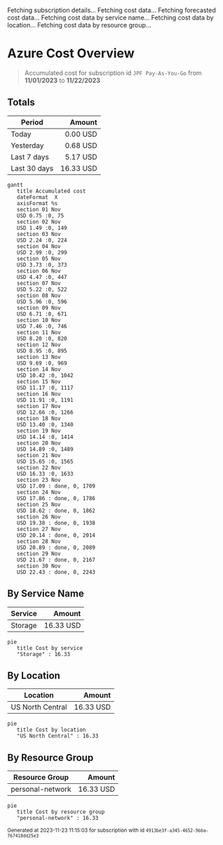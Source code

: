 Fetching subscription details...
Fetching cost data...
Fetching forecasted cost data...
Fetching cost data by service name...
Fetching cost data by location...
Fetching cost data by resource group...
# Azure Cost Overview

> Accumulated cost for subscription id `JPF Pay-As-You-Go` from **11/01/2023** to **11/22/2023**

## Totals

|Period|Amount|
|---|---:|
|Today|0.00 USD|
|Yesterday|0.68 USD|
|Last 7 days|5.17 USD|
|Last 30 days|16.33 USD|

```mermaid
gantt
   title Accumulated cost
   dateFormat  X
   axisFormat %s
   section 01 Nov
   USD 0.75 :0, 75
   section 02 Nov
   USD 1.49 :0, 149
   section 03 Nov
   USD 2.24 :0, 224
   section 04 Nov
   USD 2.99 :0, 299
   section 05 Nov
   USD 3.73 :0, 373
   section 06 Nov
   USD 4.47 :0, 447
   section 07 Nov
   USD 5.22 :0, 522
   section 08 Nov
   USD 5.96 :0, 596
   section 09 Nov
   USD 6.71 :0, 671
   section 10 Nov
   USD 7.46 :0, 746
   section 11 Nov
   USD 8.20 :0, 820
   section 12 Nov
   USD 8.95 :0, 895
   section 13 Nov
   USD 9.69 :0, 969
   section 14 Nov
   USD 10.42 :0, 1042
   section 15 Nov
   USD 11.17 :0, 1117
   section 16 Nov
   USD 11.91 :0, 1191
   section 17 Nov
   USD 12.66 :0, 1266
   section 18 Nov
   USD 13.40 :0, 1340
   section 19 Nov
   USD 14.14 :0, 1414
   section 20 Nov
   USD 14.89 :0, 1489
   section 21 Nov
   USD 15.65 :0, 1565
   section 22 Nov
   USD 16.33 :0, 1633
   section 23 Nov
   USD 17.09 : done, 0, 1709
   section 24 Nov
   USD 17.86 : done, 0, 1786
   section 25 Nov
   USD 18.62 : done, 0, 1862
   section 26 Nov
   USD 19.38 : done, 0, 1938
   section 27 Nov
   USD 20.14 : done, 0, 2014
   section 28 Nov
   USD 20.89 : done, 0, 2089
   section 29 Nov
   USD 21.67 : done, 0, 2167
   section 30 Nov
   USD 22.43 : done, 0, 2243
```

## By Service Name

|Service|Amount|
|---|---:|
|Storage|16.33 USD|

```mermaid
pie
   title Cost by service
   "Storage" : 16.33
```

## By Location

|Location|Amount|
|---|---:|
|US North Central|16.33 USD|

```mermaid
pie
   title Cost by location
   "US North Central" : 16.33
```

## By Resource Group

|Resource Group|Amount|
|---|---:|
|personal-network|16.33 USD|

```mermaid
pie
   title Cost by resource group
   "personal-network" : 16.33
```

<sup>Generated at 2023-11-23 11:15:03 for subscription with id `4913be3f-a345-4652-9bba-767418dd25e3`</sup>
